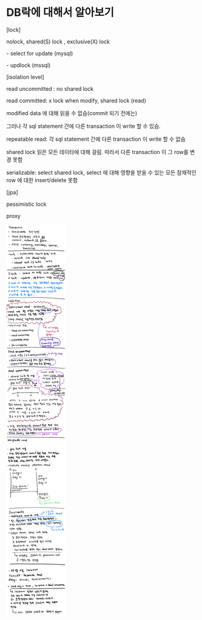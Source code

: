 # DB락에 대해서 알아보기

\[lock]

nolock, shared(S) lock , exclusive(X) lock

\- select for update (mysql)

\- updlock (mssql)

\[isolation level]

read uncommitted :  no shared lock&#x20;

read committed: x lock when modify,  shared lock (read)&#x20;

&#x20; modified data 에 대해 읽을 수 없슴(commit 되기 전에는)

&#x20; 그러나 각 sql statement 간에 다른 transaction 이 write 할 수 있슴.

repeatable read: 각 sql statement 간에 다른 transaction 이 write 할 수 없슴

&#x20;               shared lock 읽은 모든 데이타에 대해 걸림. 따라서 다른 transaction 이 그 row를 변경 못함

serializable:  select shared lock, select 에 대해 영향을 받을 수 있는 모든 잠재적인 row 에 대한 insert/delete 못함

\[jpa]

pessimistic lock

proxy



![](<../../.gitbook/assets/.png (3).png>)
